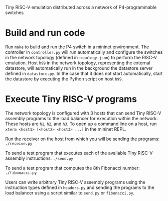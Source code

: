 Tiny RISC-V emulation distributed across a network of P4-programmable switches

# Build and run code

Run `make` to build and run the P4 switch in a mininet environment. The controller in
`controller.py` will run automatically and configure the switches in the network topology (defined
in `topology.json`) to perform the RISC-V emulation. Host `h99` in the network topology,
representing the external datastore, will automatically run in the background the datastore server
defined in `datastore.py`. In the case that it does not start automatically, start the datastore by
executing the Python script on host `h99`.

# Execute Tiny RISC-V programs

The network topology is configured with 3 hosts that can send Tiny RISC-V assembly programs to the
load balancer for execution within the network. These hosts are `h1`, `h2`, and `h3`. To open up a
command line on a host, run `xterm <host1> [<host2> <host3> ...]` in the mininet REPL.

Run the receiver on the host from which you will be sending the programs: `./receive.py`

To send a test program that executes each of the available Tiny RISC-V assembly instructions: `./send.py`

To send a test program that computes the 8th Fibonacci number: `./fibonacci.py`

Users can write arbitrary Tiny RISC-V assembly programs using the instruction types defined in
`headers.py` and sending the programs to the load balancer using a script similar to `send.py` or
`fibonacci.py`.
